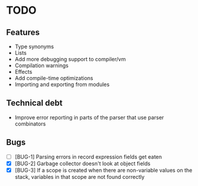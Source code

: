 # TODO

## Features
 - Type synonyms
 - Lists
 - Add more debugging support to compiler/vm
 - Compilation warnings
 - Effects
 - Add compile-time optimizations
 - Importing and exporting from modules

## Technical debt
 - Improve error reporting in parts of the parser that use parser combinators

## Bugs
 - [ ] [BUG-1] Parsing errors in record expression fields get eaten
 - [X] [BUG-2] Garbage collector doesn't look at object fields
 - [X] [BUG-3] If a scope is created when there are non-variable values on the stack, variables in that scope are not found correctly
